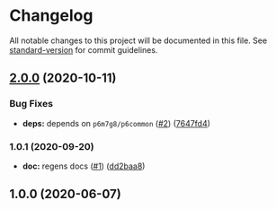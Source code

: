 # Changelog

All notable changes to this project will be documented in this file. See [standard-version](https://github.com/conventional-changelog/standard-version) for commit guidelines.

## [2.0.0](https://github.com/p6m7g8/p6df-sqlite/compare/v1.0.1...v2.0.0) (2020-10-11)


### Bug Fixes

* **deps:** depends on `p6m7g8/p6common` ([#2](https://github.com/p6m7g8/p6df-sqlite/issues/2)) ([7647fd4](https://github.com/p6m7g8/p6df-sqlite/commit/7647fd437ced6e66507b9187166d4e2f0a7f73ff))

### 1.0.1 (2020-09-20)


* **doc:** regens docs ([#1](https://github.com/p6m7g8/p6df-sqlite/issues/1)) ([dd2baa8](https://github.com/p6m7g8/p6df-sqlite/commit/dd2baa8571cc586be64586b54ff8d91221b2f8ea))

## 1.0.0 (2020-06-07)
